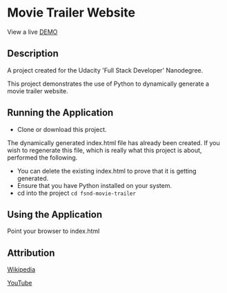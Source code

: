 # Movie Trailer Website

View a live [DEMO](https://johnlaine1.github.io/fsnd-movie-trailer/)

## Description
A project created for the Udacity 'Full Stack Developer' Nanodegree.

This project demonstrates the use of Python to dynamically generate a movie trailer website.

## Running the Application
- Clone or download this project.

The dynamically generated index.html file has already been created. If you wish to regenerate this file, which is really what this project is about, performed the following.

- You can delete the existing index.html to prove that it is getting generated.
- Ensure that you have Python installed on your system.
- cd into the project `cd fsnd-movie-trailer` 

## Using the Application
Point your browser to index.html

## Attribution
[Wikipedia](https://www.wikipedia.org/)

[YouTube](https://www.youtube.com/)


